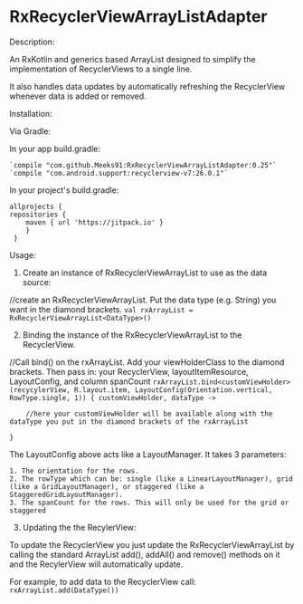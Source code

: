 # RxRecyclerViewArrayListAdapter

Description:

An RxKotlin and generics based ArrayList designed to simplify the implementation of RecyclerViews to a single line.

It also handles data updates by automatically refreshing the RecyclerView whenever data is added or removed.

Installation:

Via Gradle:

In your app build.gradle:

    `compile "com.github.Meeks91:RxRecyclerViewArrayListAdapter:0.25"`
    `compile "com.android.support:recyclerview-v7:26.0.1"`

In your project's build.gradle:

    allprojects {
    repositories {
        maven { url 'https://jitpack.io' }
        }
     }

Usage:

1. Create an instance of RxRecyclerViewArrayList to use as the data source:

//create an RxRecyclerViewArrayList. Put the data type (e.g. String) you want in the diamond brackets.
`val rxArrayList = RxRecyclerViewArrayList<DataType>()`


2. Binding the instance of the RxRecyclerViewArrayList to the RecyclerView.

//Call bind() on the rxArrayList. Add your viewHolderClass to the diamond brackets. Then pass in: your RecyclerView, layoutItemResource, LayoutConfig, and column spanCount
`rxArrayList.bind<customViewHolder>(recycylerView, R.layout.item, LayoutConfig(Orientation.vertical, RowType.single, 1)) { customViewHolder, dataType ->`

        //here your customViewHolder will be available along with the dataType you put in the diamond brackets of the rxArrayList
`}`

The LayoutConfig above acts like a LayoutManager. It takes 3 parameters:

    1. The orientation for the rows.
    2. The rowType which can be: single (like a LinearLayoutManager), grid (like a GridLayoutManager), or staggered (like a StaggeredGridLayoutManager).
    3. The spanCount for the rows. This will only be used for the grid or staggered

3. Updating the the RecylerView:

To update the RecyclerView you just update the RxRecyclerViewArrayList  by calling the standard ArrayList add(), addAll() and remove() methods on it and the RecylerView will automatically update.

For example, to add data to the RecyclerView call: `rxArrayList.add(DataType())`
